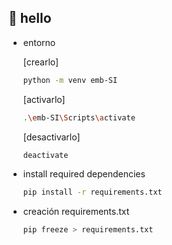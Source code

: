 ## 👋 hello

- entorno

    [crearlo]
    ```bash
    python -m venv emb-SI
    ```

    [activarlo]
    ```bash
    .\emb-SI\Scripts\activate

    ```

    [desactivarlo]
    ```bash
    deactivate
    ```

- install required dependencies

    ```bash
    pip install -r requirements.txt
    ```

    
- creación requirements.txt

    ```bash
    pip freeze > requirements.txt
    ```